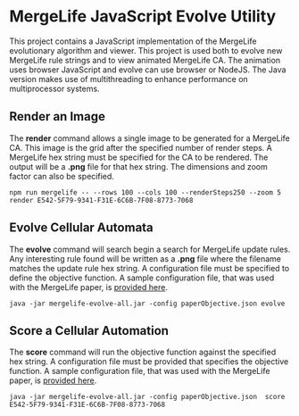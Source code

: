 MergeLife JavaScript Evolve Utility
===================================

This project contains a JavaScript implementation of the MergeLife evolutionary algorithm and viewer.
This project is used both to evolve new MergeLife rule strings and to view animated MergeLife CA. The animation
uses browser JavaScript and evolve can use browser or NodeJS.  The Java version makes use of
multithreading to enhance performance on multiprocessor systems.

Render an Image
---------------

The **render** command allows a single image to be generated for a MergeLife CA.
This image is the grid after the specified number of render steps.  A MergeLife
hex string must be specified for the CA to be rendered.  The output will be
a **.png** file for that hex string. The dimensions and zoom factor can also
be specified.

```
npm run mergelife -- --rows 100 --cols 100 --renderSteps250 --zoom 5 render E542-5F79-9341-F31E-6C6B-7F08-8773-7068
```


Evolve Cellular Automata
------------------------

The **evolve** command will search begin a search for MergeLife update rules.
Any interesting rule found will be written as a **.png** file where the filename
matches the update rule hex string.  A configuration file must be specified to
define the objective function.  A sample configuration file, that was used
with the MergeLife paper, is [provided here](https://github.com/jeffheaton/mergelife/blob/master/java/evolve/paperObjective.json).

```
java -jar mergelife-evolve-all.jar -config paperObjective.json evolve
```


Score a Cellular Automation
---------------------------

The **score** command will run the objective function against the specified hex string.
A configuration file must be provided that specifies the objective function. A sample configuration file, that was used
with the MergeLife paper, is [provided here](https://github.com/jeffheaton/mergelife/blob/master/java/evolve/paperObjective.json).

```
java -jar mergelife-evolve-all.jar -config paperObjective.json  score E542-5F79-9341-F31E-6C6B-7F08-8773-7068
```
